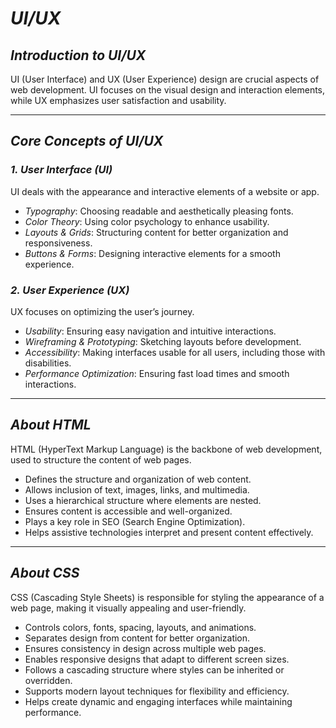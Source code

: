 # *UI/UX*

## *Introduction to UI/UX*
UI (User Interface) and UX (User Experience) design are crucial aspects of web development. UI focuses on the visual design and interaction elements, while UX emphasizes user satisfaction and usability. 

---

## *Core Concepts of UI/UX*
### *1. User Interface (UI)*
UI deals with the appearance and interactive elements of a website or app.
- *Typography*: Choosing readable and aesthetically pleasing fonts.
- *Color Theory*: Using color psychology to enhance usability.
- *Layouts & Grids*: Structuring content for better organization and responsiveness.
- *Buttons & Forms*: Designing interactive elements for a smooth experience.

### *2. User Experience (UX)*
UX focuses on optimizing the user’s journey.
- *Usability*: Ensuring easy navigation and intuitive interactions.
- *Wireframing & Prototyping*: Sketching layouts before development.
- *Accessibility*: Making interfaces usable for all users, including those with disabilities.
- *Performance Optimization*: Ensuring fast load times and smooth interactions.

---

## *About HTML*
HTML (HyperText Markup Language) is the backbone of web development, used to structure the content of web pages.

- Defines the structure and organization of web content.
- Allows inclusion of text, images, links, and multimedia.
- Uses a hierarchical structure where elements are nested.
- Ensures content is accessible and well-organized.
- Plays a key role in SEO (Search Engine Optimization).
- Helps assistive technologies interpret and present content effectively.

---

## *About CSS*
CSS (Cascading Style Sheets) is responsible for styling the appearance of a web page, making it visually appealing and user-friendly.

- Controls colors, fonts, spacing, layouts, and animations.
- Separates design from content for better organization.
- Ensures consistency in design across multiple web pages.
- Enables responsive designs that adapt to different screen sizes.
- Follows a cascading structure where styles can be inherited or overridden.
- Supports modern layout techniques for flexibility and efficiency.
- Helps create dynamic and engaging interfaces while maintaining performance.
